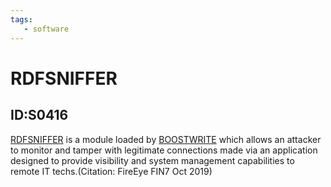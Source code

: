 ```yaml
---
tags:
   - software
---
```

# RDFSNIFFER
## ID:S0416
[RDFSNIFFER](software/S0416) is a module loaded by [BOOSTWRITE](software/S0415) which allows an attacker to monitor and tamper with legitimate connections made via an application designed to provide visibility and system management capabilities to remote IT techs.(Citation: FireEye FIN7 Oct 2019)
